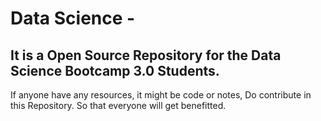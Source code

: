 # Data Science -

## It is a Open Source Repository for the Data Science Bootcamp 3.0 Students. 

If anyone have any resources, it might be code or notes, Do contribute in this Repository. 
So that everyone will get benefitted. 
